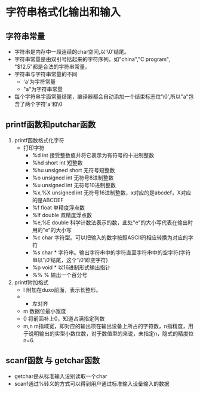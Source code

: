 # 字符串格式化输出和输入
## 字符串常量
* 字符串是内存中一段连续的char空间,以'\0'结尾。
* 字符串常量是由双引号括起来的字符序列，如"china","C program", "$12.5"都是合法的字符串常量。
* 字符串与字符串常量的不同
    * 'a'为字符常量
    * "a"为字符串常量
* 每个字符串字面常量结尾，编译器都会自动添加一个结束标志位'\0',所以"a"包含了两个字符'a'和\0

## printf函数和putchar函数
1. printf函数格式化字符
    * 打印字符
        * %d	int	接受整数值并将它表示为有符号的十进制整数
        * %hd	short int	短整数
        * %hu	unsigned short 	无符号短整数
        * %o	unsigned int	无符号8进制整数
        * %u	unsigned int	无符号10进制整数
        * %x,%X	unsigned int	无符号16进制整数，x对应的是abcdef，X对应的是ABCDEF
        * %f	float	单精度浮点数
        * %lf	double	双精度浮点数
        * %e,%E	double	科学计数法表示的数，此处"e"的大小写代表在输出时用的"e"的大小写
        * %c	char	字符型。可以把输入的数字按照ASCII码相应转换为对应的字符
        * %s	char * 	字符串。输出字符串中的字符直至字符串中的空字符(字符串以'\0‘结尾，这个'\0'即空字符)
        * %p	void *	以16进制形式输出指针
        * %%	%	输出一个百分号
2. printf附加格式
    * l 附加在duxo前面，表示长整形。
    * - 左对齐
    * m 数据位最小宽度
    * 0 将前面补上0，知道占满指定列数
    * m,n m指域宽，即对应的输出项在输出设备上所占的字符数，n指精度，用于说明输出的实型小数位数，对于数值型的来说，未指定n，隐式的精度位n=6.

## scanf函数 与 getchar函数
* getchar是从标准输入设别读取一个char
* scanf通过%转义的方式可以得到用户通过标准输入设备输入的数据
